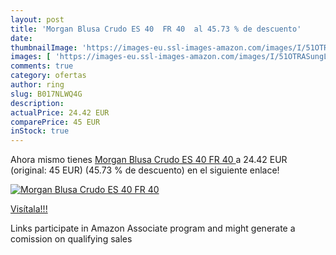 ```yaml
---
layout: post
title: 'Morgan Blusa Crudo ES 40  FR 40  al 45.73 % de descuento'
date: 
thumbnailImage: 'https://images-eu.ssl-images-amazon.com/images/I/51OTRASungL._SL200_.jpg'
images: [ 'https://images-eu.ssl-images-amazon.com/images/I/51OTRASungL._SL200_.jpg' ]
comments: true
category: ofertas
author: ring
slug: B017NLWQ4G
description:
actualPrice: 24.42 EUR
comparePrice: 45 EUR
inStock: true
---
```


Ahora mismo tienes [Morgan Blusa Crudo ES 40  FR 40 ](https://www.amazon.es/dp/B017NLWQ4G/?tag=tolees-21) a 24.42 EUR (original: 45 EUR) (45.73 %  de descuento) en el siguiente enlace!

[![Morgan Blusa Crudo ES 40  FR 40 ](https://images-eu.ssl-images-amazon.com/images/I/51OTRASungL._SL200_.jpg)](https://www.amazon.es/dp/B017NLWQ4G/?tag=tolees-21)

[Visítala!!!](https://www.amazon.es/dp/B017NLWQ4G/?tag=tolees-21)

Links participate in Amazon Associate program and might generate a comission on qualifying sales
